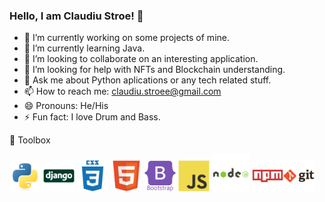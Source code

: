 ### Hello, I am Claudiu Stroe! 👋

- 🔭 I’m currently working on some projects of mine.
- 🌱 I’m currently learning Java.
- 👯 I’m looking to collaborate on an interesting application. 
- 🤔 I’m looking for help with NFTs and Blockchain understanding.
- 💬 Ask me about Python aplications or any tech related stuff. 
- 📫 How to reach me: claudiu.stroee@gmail.com
- 😄 Pronouns: He/His
- ⚡ Fun fact: I love Drum and Bass.

🧰 Toolbox

<img src="https://github.com/devicons/devicon/blob/master/icons/python/python-original.svg" alt="python" width="50" height="50"/> <img src="https://github.com/devicons/devicon/blob/master/icons/django/django-original.svg" alt="django" width="50" height="50"/> <img src="https://github.com/devicons/devicon/blob/master/icons/css3/css3-plain-wordmark.svg" alt="CSS" width="50" height="50"/> <img src="https://github.com/devicons/devicon/blob/master/icons/html5/html5-original.svg" alt="HTML" width="50" height="50"/> <img src="https://github.com/devicons/devicon/blob/master/icons/bootstrap/bootstrap-plain-wordmark.svg" alt="Bootstrap" width="50" height="50"/> <img src="https://github.com/devicons/devicon/blob/master/icons/javascript/javascript-original.svg" alt="JavaScript" width="50" height="50"/> <img src="https://github.com/devicons/devicon/blob/master/icons/nodejs/nodejs-original-wordmark.svg" alt="NodeJS" width="60" height="60"/> <img src="https://github.com/devicons/devicon/blob/master/icons/npm/npm-original-wordmark.svg" alt="npm" width="50" height="50"/><img src="https://github.com/devicons/devicon/blob/master/icons/git/git-original-wordmark.svg" alt="Git" width="50" height="50"/> 


<!-- <img src="https://github.com/devicons/devicon/blob/master/icons/java/java-original.svg" alt="java" width="50" height="50"/> 
 -->
